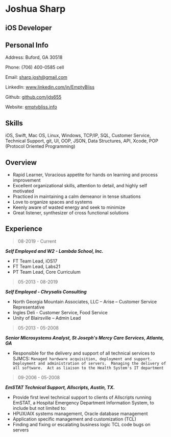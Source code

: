 # Joshua Sharp
## iOS Developer
## Personal Info


Address:
Buford, GA 30518

Phone:
(706) 400-0585 cell

Email:
sharp.josh@gmail.com

LinkedIn:
www.linkedin.com/in/EmptyBliss

Github: [github.com/jds655](http://github.com/jds655)

Website: [emptybliss.info](emptybliss.info)


## Skills

iOS, Swift, Mac OS, Linux, Windows, TCP/IP, SQL, Customer Service, Technical Support, git, UI, OOP, JSON, Data Structures, API, Xcode, POP (Protocol Oriented Programming)

## Overview
* Rapid Learner, Voracious appetite for hands on learning and process improvement
* Excellent organizational skills, attention to detail, and highly self motivated
* Practiced in maintaining a calm demeanor in tense situations
* Love to organize spaces and systems
* Keenly aware of wasted energy and seek to minimize
* Great listener, synthesizer of cross functional solutions

## Experience

> 08-2019 - Current

***Self Employed and W2 - Lambda School, Inc.***
* FT Team Lead, iOS17
* FT Team Lead, Labs21
* PT Team Lead, Core Curriculum


> 05-2013 - 08-2019

***Self Employed - Chrysalis Consulting***
* North Georgia Mountain Associates, LLC – Arise – Customer Service Representative
* Ingles Deli - Customer Service, Food Service
* Unity of Blairsville – Admin Lead

> 05-2013 - 05-2008

***Senior Microsystems Analyst,
St Joseph's Mercy Care Services, Atlanta, GA***

* Responsible for the delivery and support of all technical services to SJMCS:
```Managed hardware acquisition, deployment and support.  Deployment and administration of servers.  Managing the delivery of all software.  Act as liaison to the Health System's IT department```

> 09-2006 - 05-2008

***EmSTAT Technical Support,
Allscripts, Austin, TX.***

* Provide first level technical support to clients of Allscripts running EmSTAT, a Hospital Emergency Department Information System, to include but not limited to:
* HPUX/AIX systems management, Oracle database management
* Application specific management and customization (TCL)
* Finding and fixing or escalating business logic TCL code bugs on servers
